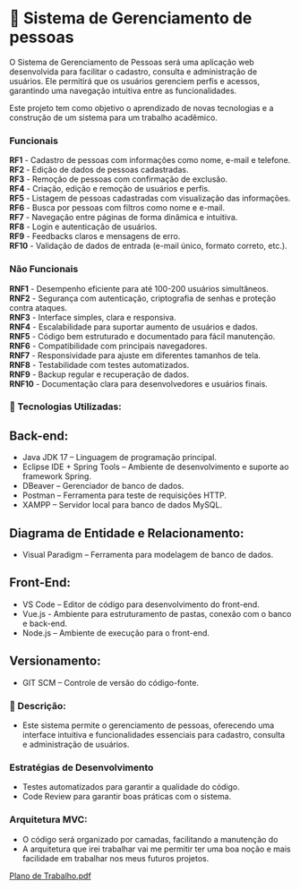 # 📌 Sistema de Gerenciamento de pessoas
O Sistema de Gerenciamento de Pessoas será uma aplicação web desenvolvida para facilitar o cadastro, consulta e administração de usuários. Ele permitirá que os usuários gerenciem perfis e acessos, garantindo uma navegação intuitiva entre as funcionalidades.

Este projeto tem como objetivo o aprendizado de novas tecnologias e a construção de um sistema para um trabalho acadêmico.

### Funcionais

**RF1** - Cadastro de pessoas com informações como nome, e-mail e telefone.  
**RF2** - Edição de dados de pessoas cadastradas.  
**RF3** - Remoção de pessoas com confirmação de exclusão.  
**RF4** - Criação, edição e remoção de usuários e perfis.  
**RF5** - Listagem de pessoas cadastradas com visualização das informações.  
**RF6** - Busca por pessoas com filtros como nome e e-mail.  
**RF7** - Navegação entre páginas de forma dinâmica e intuitiva.  
**RF8** - Login e autenticação de usuários.  
**RF9** - Feedbacks claros e mensagens de erro.  
**RF10** - Validação de dados de entrada (e-mail único, formato correto, etc.).  

### Não Funcionais

**RNF1** - Desempenho eficiente para até 100-200 usuários simultâneos.  
**RNF2** - Segurança com autenticação, criptografia de senhas e proteção contra ataques.  
**RNF3** - Interface simples, clara e responsiva.  
**RNF4** - Escalabilidade para suportar aumento de usuários e dados.  
**RNF5** - Código bem estruturado e documentado para fácil manutenção.  
**RNF6** - Compatibilidade com principais navegadores.  
**RNF7** - Responsividade para ajuste em diferentes tamanhos de tela.  
**RNF8** - Testabilidade com testes automatizados.  
**RNF9** - Backup regular e recuperação de dados.  
**RNF10** - Documentação clara para desenvolvedores e usuários finais.  

### 🚀 Tecnologias Utilizadas:

## Back-end: 

- Java JDK 17 – Linguagem de programação principal.
- Eclipse IDE + Spring Tools – Ambiente de desenvolvimento e suporte ao framework Spring.
- DBeaver – Gerenciador de banco de dados.
- Postman – Ferramenta para teste de requisições HTTP.
- XAMPP – Servidor local para banco de dados MySQL.

## Diagrama de Entidade e Relacionamento:

- Visual Paradigm – Ferramenta para modelagem de banco de dados.

## Front-End:

- VS Code – Editor de código para desenvolvimento do front-end.
- Vue.js - Ambiente para estruturamento de pastas, conexão com o banco e back-end.
- Node.js – Ambiente de execução para o front-end.

## Versionamento:

- GIT SCM – Controle de versão do código-fonte.

### 📝 Descrição:

- Este sistema permite o gerenciamento de pessoas, oferecendo uma interface intuitiva e funcionalidades essenciais para cadastro, consulta e administração de usuários.

### Estratégias de Desenvolvimento

- Testes automatizados para garantir a qualidade do código.
- Code Review para garantir boas práticas com o sistema.

### Arquitetura MVC:

- O código será organizado por camadas, facilitando a manutenção do
- A arquitetura que irei trabalhar vai me permitir ter uma boa noção e mais facilidade em trabalhar nos meus futuros projetos.

[Plano de Trabalho.pdf](https://github.com/user-attachments/files/19172425/Plano.de.Trabalho.pdf)
